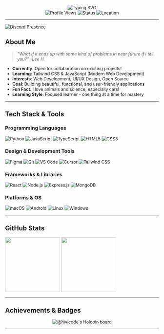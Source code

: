 <div align="center">
  <img src="http://readme-typing-svg.herokuapp.com?font=BBH+Sans+Hegarty&size=28&pause=1000&color=F7F7F7&center=true&vCenter=true&random=true&width=435&height=75&lines=Hi%2C+I'm+Bintang!;Welcome+to+my+profile!;NewJeans+Never+Dies!" alt="Typing SVG" />
</div>

<div align="center">
  <img src="https://komarev.com/ghpvc/?username=hivicode&style=flat-square&color=6366F1" alt="Profile Views" />
  <img src="https://img.shields.io/badge/Status-Sleeping-darkgreen?style=flat-square" alt="Status" />
  <img src="https://img.shields.io/badge/Location-Indonesia-red?style=flat-square" alt="Location" />
</div>

---

<div align="left">
  <a href="https://discord.com/users/619124128506707978">
    <img src="https://lanyard.cnrad.dev/api/619124128506707978?showDisplayName=true&hideActivity=whenNotUsed&hideTimestamp=false&bg=:#1e2124&borderRadius=10px&hideStatus=false&hideDiscriminator=false&idleMessage=Probably%20coding%20something%20cool..." alt="Discord Presence" />
  </a>
</div>

## **About Me**

<div align="left">
  
  > *"What if it ends up with some kind of problems in near future if i tell you?" -Lee H.*
  
</div>

- **Currently**: Open for collaboration on exciting projects!
- **Learning**: Tailwind CSS & JavaScript (Modern Web Development)
- **Interests**: Web Development, UI/UX Design, Open Source
- **Goal**: Building beautiful, functional, and user-friendly applications
- **Fun Fact**: I love animals and science, especially cars!
- **Learning Style**: Focused learner - one thing at a time for mastery

---

## **Tech Stack & Tools**

### **Programming Languages**
<div align="left">
  <img src="https://img.shields.io/badge/Python-3776AB?style=for-the-badge&logo=python&logoColor=white" alt="Python" />
  <img src="https://img.shields.io/badge/JavaScript-F7DF1E?style=for-the-badge&logo=javascript&logoColor=black" alt="JavaScript" />
  <img src="https://img.shields.io/badge/TypeScript-007ACC?style=for-the-badge&logo=typescript&logoColor=white" alt="TypeScript" />
  <img src="https://img.shields.io/badge/HTML5-E34F26?style=for-the-badge&logo=html5&logoColor=white" alt="HTML5" />
  <img src="https://img.shields.io/badge/CSS3-1572B6?style=for-the-badge&logo=css3&logoColor=white" alt="CSS3" />
</div>

### **Design & Development Tools**
<div align="left">
  <img src="https://img.shields.io/badge/Figma-F24E1E?style=for-the-badge&logo=figma&logoColor=white" alt="Figma" />
  <img src="https://img.shields.io/badge/Git-F05032?style=for-the-badge&logo=git&logoColor=white" alt="Git" />
  <img src="https://img.shields.io/badge/VS%20Code-007ACC?style=for-the-badge&logo=visualstudiocode&logoColor=white" alt="VS Code" />
  <img src="https://img.shields.io/badge/Cursor-black?style=for-the-badge&logo=cursor&logoColor=white" alt="Cursor" />
  <img src="https://img.shields.io/badge/Tailwind_CSS-38B2AC?style=for-the-badge&logo=tailwind-css&logoColor=white" alt="Tailwind CSS" />
</div>

### **Frameworks & Libraries**
<div align="left">
  <img src="https://img.shields.io/badge/React-20232A?style=for-the-badge&logo=react&logoColor=61DAFB" alt="React" />
  <img src="https://img.shields.io/badge/Node.js-43853D?style=for-the-badge&logo=node.js&logoColor=white" alt="Node.js" />
  <img src="https://img.shields.io/badge/Express.js-404D59?style=for-the-badge&logo=express&logoColor=white" alt="Express.js" />
  <img src="https://img.shields.io/badge/MongoDB-4EA94B?style=for-the-badge&logo=mongodb&logoColor=white" alt="MongoDB" />
</div>

### **Platforms & OS**
<div align="left">
  <img src="https://img.shields.io/badge/macOS-000000?style=for-the-badge&logo=apple&logoColor=white" alt="macOS" />
  <img src="https://img.shields.io/badge/Android-3DDC84?style=for-the-badge&logo=android&logoColor=white" alt="Android" />
  <img src="https://img.shields.io/badge/Linux-FCC624?style=for-the-badge&logo=linux&logoColor=black" alt="Linux" />
  <img src="https://img.shields.io/badge/Windows-0078D6?style=for-the-badge&logo=windows&logoColor=white" alt="Windows" />
</div>

---

## **GitHub Stats**

<div align="left">
  <a>
  <img height="180em" src="https://github-readme-stats-eight-theta.vercel.app/api?username=hivicode&show_icons=true&include_all_commits=true&count_private=true&bg_color=00000000&theme=dark&include_all_commits=true&layout=compact"/>
  <img height="180em" src="https://github-readme-stats.vercel.app/api/top-langs/?username=hivicode&show_icons=true&include_all_commits=true&count_private=true&bg_color=00000000&theme=dark&&include_all_commits=true&layout=compact"/>
  </a>
</div>

---

## **Achievements & Badges**

<div align="center">
  <a href="https://holopin.io/@hivicode">
    <img src="https://holopin.me/hivicode" alt="@hivicode's Holopin board" />
  </a>
</div>

---

<!--
**hivicode/hivicode** is a ✨ _special_ ✨ repository because its `README.md` (this file) appears on your GitHub profile.

Here are some ideas to get you started:

- 🔭 I'm currently working on ...
- 🌱 I'm currently learning ...
- 👯 I'm looking to collaborate on ...
- 🤔 I'm looking for help with ...
- 💬 Ask me about ...
- 📫 How to reach me: ...
- 😄 Pronouns: ...
- ⚡ Fun fact: ...
-->

